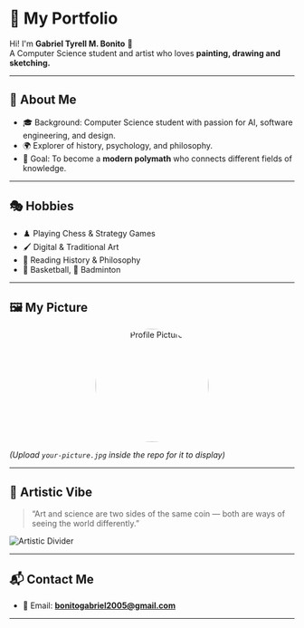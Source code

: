 
# 🎨 My Portfolio  

Hi! I'm **Gabriel Tyrell M. Bonito** 👋  
A Computer Science student and artist who loves **painting, drawing and sketching.**  

---

## 👤 About Me  
- 🎓 Background: Computer Science student with passion for AI, software engineering, and design.  
- 🌍 Explorer of history, psychology, and philosophy.  
- 🎯 Goal: To become a **modern polymath** who connects different fields of knowledge.  

---

## 🎭 Hobbies  
- ♟️ Playing Chess & Strategy Games  
- 🖌️ Digital & Traditional Art  
- 📖 Reading History & Philosophy  
- 🏀 Basketball, 🏸 Badminton  

---

## 🖼️ My Picture  
<p align="center">
  <img src="your-picture.jpg" alt="Profile Picture" width="200" style="border-radius:50%;">
</p>  

*(Upload `your-picture.jpg` inside the repo for it to display)*  

---

## 🌈 Artistic Vibe  
> “Art and science are two sides of the same coin — both are ways of seeing the world differently.”  

![Artistic Divider](https://images.unsplash.com/photo-1500530855697-b586d89ba3ee?ixlib=rb-4.0.3&auto=format&fit=crop&w=1350&q=80)  

---

## 📬 Contact Me  
- 📧 Email: **bonitogabriel2005@gmail.com**  

---

